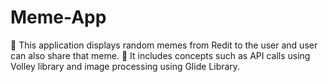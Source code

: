 # Meme-App

	This application displays random memes from Redit to the user and user can also share that meme.
	It includes concepts such as API calls using Volley library and image processing using Glide Library.
